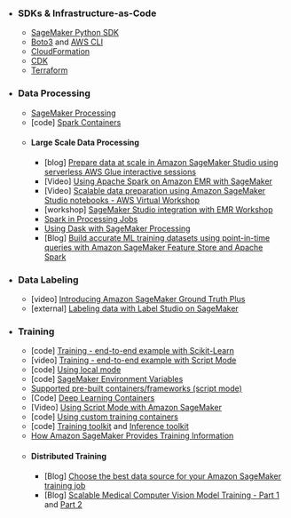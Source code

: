 
- ### SDKs & Infrastructure-as-Code
  - [SageMaker Python SDK](https://sagemaker.readthedocs.io/en/stable/)
  - [Boto3](https://boto3.amazonaws.com/v1/documentation/api/latest/reference/services/sagemaker.html) and [AWS CLI](https://awscli.amazonaws.com/v2/documentation/api/latest/reference/sagemaker/index.html)
  - [CloudFormation](https://docs.aws.amazon.com/AWSCloudFormation/latest/UserGuide/AWS_SageMaker.html)
  - [CDK](https://docs.aws.amazon.com/cdk/api/v2/python/aws_cdk.aws_sagemaker.html)
  - [Terraform](https://registry.terraform.io/providers/hashicorp/aws/latest/docs/resources/sagemaker_domain)
  
- ### Data Processing
  - [SageMaker Processing](https://sagemaker.readthedocs.io/en/stable/amazon_sagemaker_processing.html#amazon-sagemaker-processing)
  - [code] [Spark Containers](https://github.com/aws/sagemaker-spark-container/blob/master/available_images.md)
  - #### Large Scale Data Processing
    - [blog] [Prepare data at scale in Amazon SageMaker Studio using serverless AWS Glue interactive sessions](https://aws.amazon.com/blogs/machine-learning/prepare-data-at-scale-in-amazon-sagemaker-studio-using-serverless-aws-glue-interactive-sessions/)
    - [Video] [Using Apache Spark on Amazon EMR with SageMaker](https://www.youtube.com/watch?v=RxRENYQBxZU)
    - [Video] [Scalable data preparation using Amazon SageMaker Studio notebooks - AWS Virtual Workshop](https://www.youtube.com/watch?v=UcRNNHuYsxE)
    - [workshop] [SageMaker Studio integration with EMR Workshop](https://catalog.workshops.aws/sagemaker-studio-emr/en-US)
    - [Spark in Processing Jobs](https://sagemaker.readthedocs.io/en/stable/amazon_sagemaker_processing.html#data-processing-with-spark)
    - [Using Dask with SageMaker Processing](https://sagemaker-examples.readthedocs.io/en/latest/sagemaker_processing/feature_transformation_with_sagemaker_processing_dask/feature_transformation_with_sagemaker_processing_dask.html)
    - [Blog] [Build accurate ML training datasets using point-in-time queries with Amazon SageMaker Feature Store and Apache Spark](https://aws.amazon.com/blogs/machine-learning/build-accurate-ml-training-datasets-using-point-in-time-queries-with-amazon-sagemaker-feature-store-and-apache-spark/)
- ### Data Labeling
  - [video] [Introducing Amazon SageMaker Ground Truth Plus](https://www.youtube.com/watch?v=Y3Lo63yiqsU)
  - [external] [Labeling data with Label Studio on SageMaker](https://medium.com/geekculture/labeling-data-with-label-studio-on-sagemaker-e4b2d1b562f7)
- ### Training
  - [code] [Training - end-to-end example with Scikit-Learn](https://github.com/aws/amazon-sagemaker-examples/blob/main/sagemaker-python-sdk/scikit_learn_randomforest/Sklearn_on_SageMaker_end2end.ipynb)
  - [video] [Training - end-to-end example with Script Mode](https://www.youtube.com/watch?v=x94hpOmKtXM)
  - [code] [Using local mode](https://github.com/aws-samples/amazon-sagemaker-local-mode)
  - [code] [SageMaker Environment Variables](https://github.com/aws/sagemaker-training-toolkit/blob/master/ENVIRONMENT_VARIABLES.md)
  - [Supported pre-built containers/frameworks (script mode)](https://sagemaker.readthedocs.io/en/stable/frameworks/index.html)
  - [Code] [Deep Learning Containers](https://github.com/aws/deep-learning-containers/blob/master/available_images.md)
  - [Video] [Using Script Mode with Amazon SageMaker](https://www.youtube.com/watch?v=x94hpOmKtXM)
  - [code] [Using custom training containers](https://github.com/aws/amazon-sagemaker-examples/tree/main/advanced_functionality/custom-training-containers)
  - [code] [Training toolkit](https://github.com/aws/sagemaker-training-toolkit) and [Inference toolkit](https://github.com/aws/sagemaker-inference-toolkit)
  - [How Amazon SageMaker Provides Training Information](https://docs.aws.amazon.com/sagemaker/latest/dg/your-algorithms-training-algo-running-container.html)
  -  #### Distributed Training 
       - [Blog] [Choose the best data source for your Amazon SageMaker training job](https://aws.amazon.com/blogs/machine-learning/choose-the-best-data-source-for-your-amazon-sagemaker-training-job/)
       - [Blog] [Scalable Medical Computer Vision Model Training - Part 1](https://aws.amazon.com/blogs/industries/scalable-medical-computer-vision-model-training-with-amazon-sagemaker-part-1/) and [Part 2](https://aws.amazon.com/blogs/industries/scalable-medical-computer-vision-model-training-with-amazon-sagemaker-part-2)

